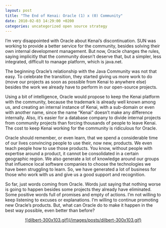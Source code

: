 ```yaml
---
layout: post
title: "The End of Kenai: Oracle (1) x (0) Community"
date: 2010-02-03 14:29:00 +0200
categories: uncategorized open source strategy
---
```


I’m very disappointed with Oracle about Kenai’s discontinuation. SUN was working to provide a better service for the community, besides solving their own internal development management. But now, Oracle changes the rules, saying implicitly that the community doesn’t deserve that, but a simpler, less integrated, difficult to manage platform, which is java.net.

The beginning Oracle’s relationship with the Java Community was not that easy. To celebrate the transition, they started giving us more work to do (move our projects as soon as possible from Kenai to anywhere else) besides the work we already have to perform in our open-source projects.

Using a bit of intelligence, Oracle would propose to keep the Kenai platform with the community, because the trademark is already well known among us, and creating an internal instance of Kenai, with a sub-domain or even with another name, since the name “Kenai” doesn’t make any difference internally. Also, it’s easier for a database company to divide internal projects from community projects than forcing thousands of people to leave Kenai. The cost to keep Kenai working for the community is ridiculous for Oracle.

Oracle should remember, or even learn, that we spend a considerable time of our lives convincing people to use their, now new, products. We even teach people how to use those products. You know, without people with expertise around a product, it cannot be consolidated in a certain geographic region. We also generate a lot of knowledge around our groups that influence local software companies to choose the technologies we have been struggling to learn. So, we have generated a lot of business for those who work with us and give us a good support and recognition.

So far, just words coming from Oracle. Words just saying that nothing worse is going to happen besides some projects they already have eliminated. Some positive words full of promises and empty of actions. I’m not willing to keep listening to excuses or explanations. I’m willing to continue promoting new Oracle’s products. But, what can Oracle do to make it happen in the best way possible, even better than before?

<div style="clear: both; text-align: center;"><a href="http://69.89.31.239/~hildeber/wp-content/uploads/2010/02/dilbert.gif" style="margin-left: 1em; margin-right: 1em;">![dilbert-300x103.gif](/images/posts/dilbert-300x103.gif)</a></div>